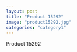 ```yaml
---
layout: post
title: "Product 15292"
image: "product15292.jpg"
categories: "category1"
---
```

Product 15292

